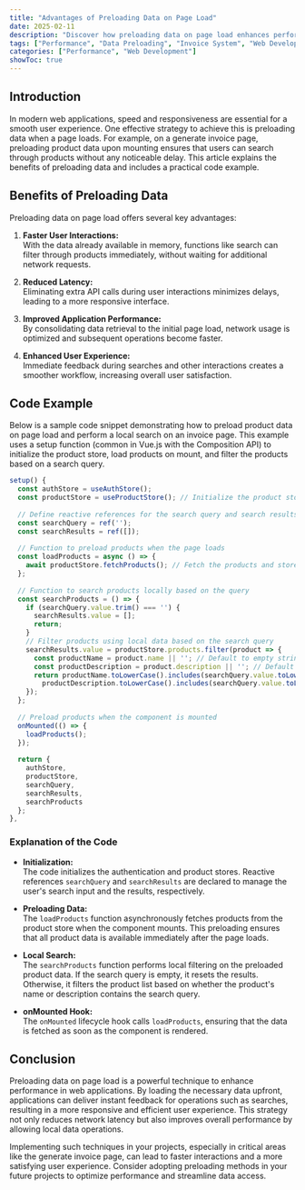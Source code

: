 ```yaml
---
title: "Advantages of Preloading Data on Page Load"
date: 2025-02-11
description: "Discover how preloading data on page load enhances performance and improves user experience, particularly for pages like the generate invoice page where product data is loaded on mount."
tags: ["Performance", "Data Preloading", "Invoice System", "Web Development"]
categories: ["Performance", "Web Development"]
showToc: true
---
```


## Introduction

In modern web applications, speed and responsiveness are essential for a smooth user experience. One effective strategy to achieve this is preloading data when a page loads. For example, on a generate invoice page, preloading product data upon mounting ensures that users can search through products without any noticeable delay. This article explains the benefits of preloading data and includes a practical code example.

## Benefits of Preloading Data

Preloading data on page load offers several key advantages:

1. **Faster User Interactions:**  
   With the data already available in memory, functions like search can filter through products immediately, without waiting for additional network requests.

2. **Reduced Latency:**  
   Eliminating extra API calls during user interactions minimizes delays, leading to a more responsive interface.

3. **Improved Application Performance:**  
   By consolidating data retrieval to the initial page load, network usage is optimized and subsequent operations become faster.

4. **Enhanced User Experience:**  
   Immediate feedback during searches and other interactions creates a smoother workflow, increasing overall user satisfaction.

## Code Example

Below is a sample code snippet demonstrating how to preload product data on page load and perform a local search on an invoice page. This example uses a setup function (common in Vue.js with the Composition API) to initialize the product store, load products on mount, and filter the products based on a search query.

```javascript
setup() {
  const authStore = useAuthStore();
  const productStore = useProductStore(); // Initialize the product store
  
  // Define reactive references for the search query and search results
  const searchQuery = ref('');
  const searchResults = ref([]);
  
  // Function to preload products when the page loads
  const loadProducts = async () => {
    await productStore.fetchProducts(); // Fetch the products and store them
  };
  
  // Function to search products locally based on the query
  const searchProducts = () => {
    if (searchQuery.value.trim() === '') {
      searchResults.value = [];
      return;
    }
    // Filter products using local data based on the search query
    searchResults.value = productStore.products.filter(product => {
      const productName = product.name || ''; // Default to empty string if undefined
      const productDescription = product.description || ''; // Default to empty string if undefined
      return productName.toLowerCase().includes(searchQuery.value.toLowerCase()) ||
        productDescription.toLowerCase().includes(searchQuery.value.toLowerCase());
    });
  };
  
  // Preload products when the component is mounted
  onMounted(() => {
    loadProducts();
  });
  
  return {
    authStore,
    productStore,
    searchQuery,
    searchResults,
    searchProducts
  };
},
```

### Explanation of the Code

- **Initialization:**  
  The code initializes the authentication and product stores. Reactive references `searchQuery` and `searchResults` are declared to manage the user's search input and the results, respectively.

- **Preloading Data:**  
  The `loadProducts` function asynchronously fetches products from the product store when the component mounts. This preloading ensures that all product data is available immediately after the page loads.

- **Local Search:**  
  The `searchProducts` function performs local filtering on the preloaded product data. If the search query is empty, it resets the results. Otherwise, it filters the product list based on whether the product's name or description contains the search query.

- **onMounted Hook:**  
  The `onMounted` lifecycle hook calls `loadProducts`, ensuring that the data is fetched as soon as the component is rendered.

## Conclusion

Preloading data on page load is a powerful technique to enhance performance in web applications. By loading the necessary data upfront, applications can deliver instant feedback for operations such as searches, resulting in a more responsive and efficient user experience. This strategy not only reduces network latency but also improves overall performance by allowing local data operations.

Implementing such techniques in your projects, especially in critical areas like the generate invoice page, can lead to faster interactions and a more satisfying user experience. Consider adopting preloading methods in your future projects to optimize performance and streamline data access.

